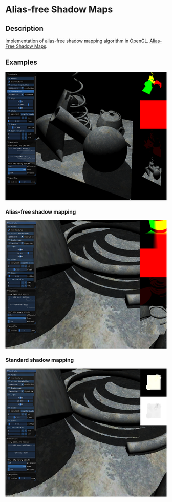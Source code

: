 # Alias-free Shadow Maps

## Description
Implementation of alias-free shadow mapping algorithm in OpenGL. [Alias-Free Shadow Maps](https://diglib.eg.org/handle/10.2312/EGWR.EGSR04.161-166).
 
## Examples
<img src="/Images/screenshot1.PNG" with="400" height="400">

### Alias-free shadow mapping
<img src="/Images/aliasFree.PNG" with="400" height="400">

### Standard shadow mapping
<img src="/Images/standardShadowMap.PNG" with="400" height="400">
